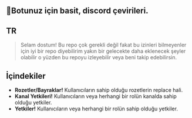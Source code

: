 ## 🧩Botunuz için basit, discord çevirileri.

## TR
> Selam dostum! Bu repo çok gerekli değil fakat bu izinleri bilmeyenler için iyi bir repo diyebilirim yakın bir gelecekte daha eklenecek şeyler olabilir o yüzden bu repoyu izleyebilir veya beni takip edebilirsin.

## İçindekiler

 - **Rozetler/Bayraklar!** Kullanıcıların sahip olduğu rozetlerin replace hali.
 - **Kanal Yetkileri!** Kullanıcıların veya herhangi bir rolün kanalda sahip olduğu yetkiler.
 - **Yetkiler!** Kullanıcıların veya herhangi bir rolün sahip olduğu yetkiler.
